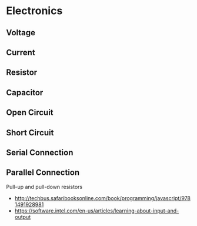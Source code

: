# Electronics

## Voltage

## Current

## Resistor

## Capacitor

## Open Circuit

## Short Circuit

## Serial Connection

## Parallel Connection

Pull-up and pull-down resistors

- http://techbus.safaribooksonline.com/book/programming/javascript/9781491928981
- https://software.intel.com/en-us/articles/learning-about-input-and-output
